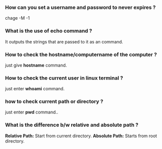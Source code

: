 ### How can you set a username and password to never expires ?

chage -M -1 <password>

### What is the use of echo command ?

It outputs the strings that are passed to it as an command.

### How to check the hostname/computername of the computer ?

just give **hostname** command.

### How to check the current user in linux terminal ?

just enter **whoami** command.

### how to check current path or directory ?

just enter **pwd** command..

### What is the difference b/w relative and absolute path ?

**Relative Path:** Start from current directory.
**Absolute Path:** Starts from root directory.
